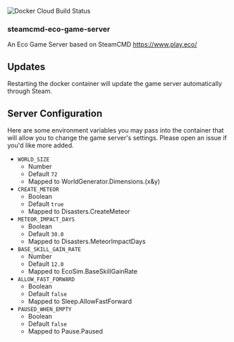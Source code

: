 ![Docker Cloud Build Status](https://img.shields.io/docker/cloud/build/hoeney/steamcmd-eco-game-server)
### steamcmd-eco-game-server
An Eco Game Server based on SteamCMD
https://www.play.eco/

## Updates
Restarting the docker container will update the game server automatically through Steam.

## Server Configuration
Here are some environment variables you may pass into the container that will allow you to change the game server's settings. Please open an issue if you'd like more added.

- `WORLD_SIZE` 
  - Number
  - Default `72`
  - Mapped to WorldGenerator.Dimensions.(x&y)
- `CREATE_METEOR`
  - Boolean
  - Default `true`
  - Mapped to Disasters.CreateMeteor
- `METEOR_IMPACT_DAYS`
  - Boolean
  - Default `30.0`
  - Mapped to Disasters.MeteorImpactDays
- `BASE_SKILL_GAIN_RATE`
  - Number
  - Default `12.0`
  - Mapped to EcoSim.BaseSkillGainRate
- `ALLOW_FAST_FORWARD`
  - Boolean
  - Default `false`
  - Mapped to Sleep.AllowFastForward
- `PAUSED_WHEN_EMPTY`
  - Boolean
  - Default `false`
  - Mapped to Pause.Paused
